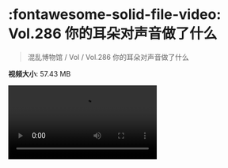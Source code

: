 # :fontawesome-solid-file-video: Vol.286 你的耳朵对声音做了什么

> 混乱博物馆 / Vol / Vol.286 你的耳朵对声音做了什么

**视频大小**: 57.43 MB

<div class="video"><video src="https://file.hsyhx.top/archive/混乱博物馆/Vol/Vol.286 你的耳朵对声音做了什么.mp4" controls preload>🤔 您的浏览器不支持 video 标签</video></div>